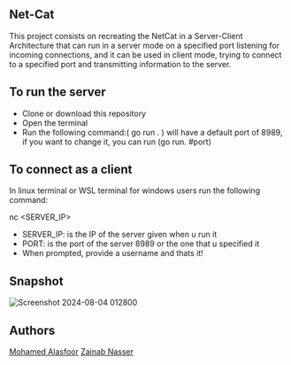 ## Net-Cat
This project consists on recreating the NetCat in a Server-Client Architecture that can run in a server mode on a specified port listening for incoming connections, and it can be used in client mode, trying to connect to a specified port and transmitting information to the server.

## To run the server
- Clone or download this repository
- Open the terminal 
- Run the following command:( go run . ) will have a default port of 8989, if you want to change it, you can run (go run. #port)

## To connect as a client
In linux terminal or WSL terminal for windows users run the following command:

nc <SERVER_IP> <PORT> 

- SERVER_IP: is the IP of the server given when u run it 
- PORT: is the port of the server 8989 or the one that u specified it
- When prompted, provide a username and thats it!

## Snapshot

![Screenshot 2024-08-04 012800](https://github.com/user-attachments/assets/9c8140a4-b06b-4852-aecc-a9c4a41f21d7)

## Authors
[Mohamed Alasfoor](https://github.com/Mohamed-Alasfoor)
[Zainab Nasser](https://github.com/zainab49)
